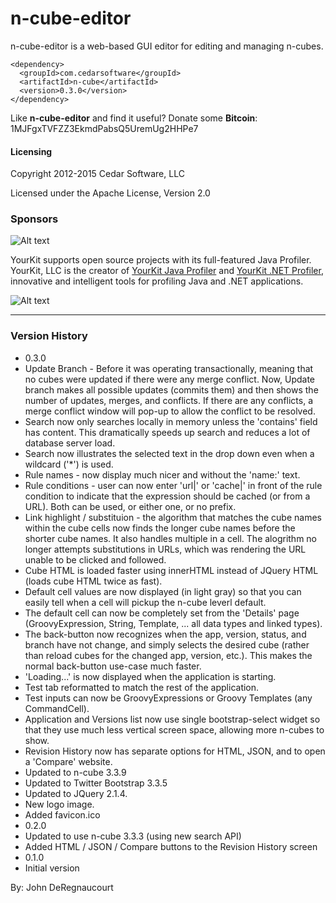 n-cube-editor
=============
n-cube-editor is a web-based GUI editor for editing and managing n-cubes.

```
<dependency>
  <groupId>com.cedarsoftware</groupId>
  <artifactId>n-cube</artifactId>
  <version>0.3.0</version>
</dependency>
```
Like **n-cube-editor** and find it useful? Donate some **Bitcoin**: 1MJFgxTVFZZ3EkmdPabsQ5UremUg2HHPe7

#### Licensing
Copyright 2012-2015 Cedar Software, LLC

Licensed under the Apache License, Version 2.0

### Sponsors
![Alt text](https://www.yourkit.com/images/yklogo.png "Yourkit")

YourKit supports open source projects with its full-featured Java Profiler.
YourKit, LLC is the creator of <a href="https://www.yourkit.com/java/profiler/index.jsp">YourKit Java Profiler</a>
and <a href="https://www.yourkit.com/.net/profiler/index.jsp">YourKit .NET Profiler</a>,
innovative and intelligent tools for profiling Java and .NET applications.

![Alt text](https://encrypted-tbn2.gstatic.com/images?q=tbn:ANd9GcS-ZOCfy4ezfTmbGat9NYuyfe-aMwbo3Czx3-kUfKreRKche2f8fg "IntellijIDEA")
___
### Version History
* 0.3.0
 * Update Branch - Before it was operating transactionally, meaning that no cubes were updated if there were any merge conflict.  Now, Update branch makes all possible updates (commits them) and then shows the number of updates, merges, and conflicts.  If there are any conflicts, a merge conflict window will pop-up to allow the conflict to be resolved.
 * Search now only searches locally in memory unless the 'contains' field has content.  This dramatically speeds up search and reduces a lot of database server load.
 * Search now illustrates the selected text in the drop down even when a wildcard ('*') is used.
 * Rule names - now display much nicer and without the 'name:' text.
 * Rule conditions - user can now enter 'url|' or 'cache|' in front of the rule condition to indicate that the expression should be cached (or from a URL).  Both can be used, or either one, or no prefix.
 * Link highlight / substituion - the algorithm that matches the cube names within the cube cells now finds the longer cube names before the shorter cube names. It also handles multiple in a cell.  The alogrithm no longer attempts substitutions in URLs, which was rendering the URL unable to be clicked and followed.
 * Cube HTML is loaded faster using innerHTML instead of JQuery HTML (loads cube HTML twice as fast).
 * Default cell values are now displayed (in light gray) so that you can easily tell when a cell will pickup the n-cube leverl default.
 * The default cell can now be completely set from the 'Details' page (GroovyExpression, String, Template, ... all data types and linked types).
 * The back-button now recognizes when the app, version, status, and branch have not change, and simply selects the desired cube (rather than reload cubes for the changed app, version, etc.).  This makes the normal back-button use-case much faster.
 * 'Loading...' is now displayed when the application is starting.
 * Test tab reformatted to match the rest of the application.
 * Test inputs can now be GroovyExpressions or Groovy Templates (any CommandCell).
 * Application and Versions list now use single bootstrap-select widget so that they use much less vertical screen space, allowing more n-cubes to show.
 * Revision History now has separate options for HTML, JSON, and to open a 'Compare' website.
 * Updated to n-cube 3.3.9
 * Updated to Twitter Bootstrap 3.3.5
 * Updated to JQuery 2.1.4.
 * New logo image.
 * Added favicon.ico
* 0.2.0
 * Updated to use n-cube 3.3.3 (using new search API)
 * Added HTML / JSON / Compare buttons to the Revision History screen
* 0.1.0
 * Initial version

By: John DeRegnaucourt
